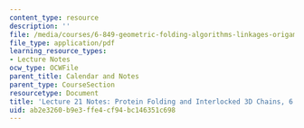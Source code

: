 ```yaml
---
content_type: resource
description: ''
file: /media/courses/6-849-geometric-folding-algorithms-linkages-origami-polyhedra-fall-2012/ab2e3260b9e3ffe4cf94bc146351c698_MIT6_849F12_L21.pdf
file_type: application/pdf
learning_resource_types:
- Lecture Notes
ocw_type: OCWFile
parent_title: Calendar and Notes
parent_type: CourseSection
resourcetype: Document
title: 'Lecture 21 Notes: Protein Folding and Interlocked 3D Chains, 6.849 Fall 2010'
uid: ab2e3260-b9e3-ffe4-cf94-bc146351c698
---
```

